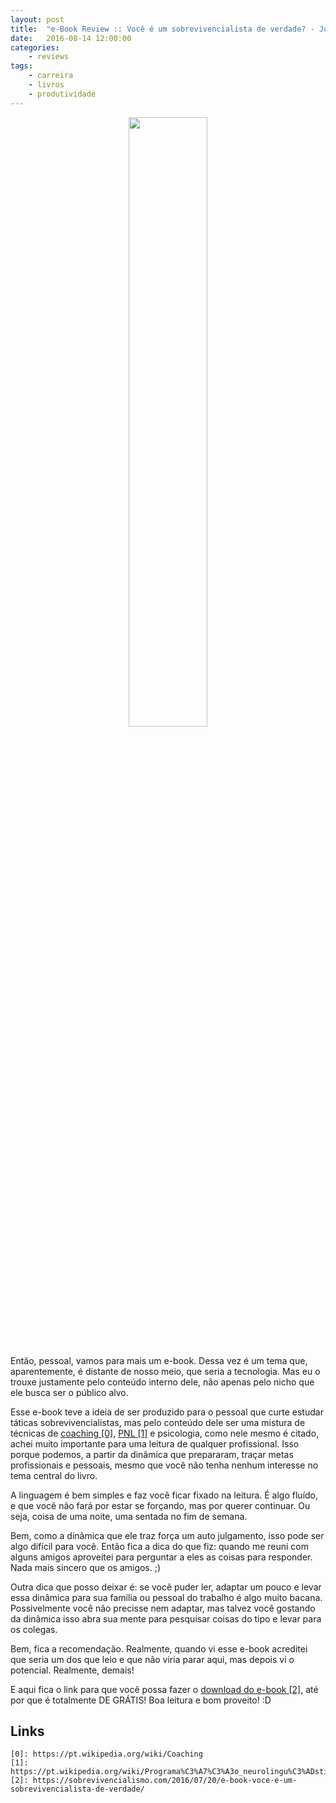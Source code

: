 ```yaml
---
layout: post
title:  "e-Book Review :: Você é um sobrevivencialista de verdade? - Julio Lobo"
date:   2016-08-14 12:00:00
categories:
    - reviews
tags:
    - carreira
    - livros
    - produtividade
---
```


<div style="text-align: center;">
	<img src="{{ site.baseurl }}images/posts/2016/22.png" style="width:50%;" />
</div>
<br />

Então, pessoal, vamos para mais um e-book. Dessa vez é um tema que, aparentemente, é distante de nosso meio, que seria a tecnologia. Mas eu o trouxe justamente pelo conteúdo interno dele, não apenas pelo nicho que ele busca ser o público alvo.

Esse e-book teve a ideia de ser produzido para o pessoal que curte estudar táticas sobrevivencialistas, mas pelo conteúdo dele ser uma mistura de técnicas de [coaching \[0\]][0], [PNL \[1\]][1] e psicologia, como nele mesmo é citado, achei muito importante para uma leitura de qualquer profissional. Isso porque podemos, a partir da dinâmica que prepararam, traçar metas profissionais e pessoais, mesmo que você não tenha nenhum interesse no tema central do livro.

A linguagem é bem simples e faz você ficar fixado na leitura. É algo fluído, e que você não fará por estar se forçando, mas por querer continuar. Ou seja, coisa de uma noite, uma sentada no fim de semana.

Bem, como a dinâmica que ele traz força um auto julgamento, isso pode ser algo difícil para você. Então fica a dica do que fiz: quando me reuni com alguns amigos aproveitei para perguntar a eles as coisas para responder. Nada mais sincero que os amigos. ;)

Outra dica que posso deixar é: se você puder ler, adaptar um pouco e levar essa dinâmica para sua família ou pessoal do trabalho é algo muito bacana. Possivelmente você não precisse nem adaptar, mas talvez você gostando da dinâmica isso abra sua mente para pesquisar coisas do tipo e levar para os colegas.

Bem, fica a recomendação. Realmente, quando vi esse e-book acreditei que seria um dos que leio e que não viria parar aqui, mas depois vi o potencial. Realmente, demais!

E aqui fica o link para que você possa fazer o [download do e-book \[2\]][2], até por que é totalmente DE GRÁTIS! Boa leitura e bom proveito! :D

## Links

~~~
[0]: https://pt.wikipedia.org/wiki/Coaching
[1]: https://pt.wikipedia.org/wiki/Programa%C3%A7%C3%A3o_neurolingu%C3%ADstica
[2]: https://sobrevivencialismo.com/2016/07/20/e-book-voce-e-um-sobrevivencialista-de-verdade/
~~~

[0]: https://pt.wikipedia.org/wiki/Coaching
[1]: https://pt.wikipedia.org/wiki/Programa%C3%A7%C3%A3o_neurolingu%C3%ADstica
[2]: https://sobrevivencialismo.com/2016/07/20/e-book-voce-e-um-sobrevivencialista-de-verdade/
